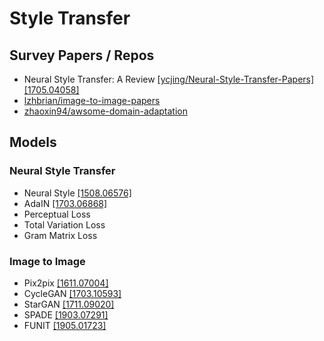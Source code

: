 # Style Transfer

## Survey Papers / Repos

* Neural Style Transfer: A Review [\[ycjing/Neural-Style-Transfer-Papers\]](https://github.com/ycjing/Neural-Style-Transfer-Papers) [\[1705.04058\]](https://arxiv.org/abs/1705.04058)
* [lzhbrian/image-to-image-papers](https://github.com/lzhbrian/image-to-image-papers)
* [zhaoxin94/awsome-domain-adaptation](https://github.com/zhaoxin94/awsome-domain-adaptation)

## Models

### Neural Style Transfer

* Neural Style [\[1508.06576\]](https://arxiv.org/abs/1508.06576)
* AdaIN [\[1703.06868\]](https://arxiv.org/abs/1703.06868)
* Perceptual Loss
* Total Variation Loss
* Gram Matrix Loss

### Image to Image

* Pix2pix [\[1611.07004\]](https://arxiv.org/abs/1611.07004)
* CycleGAN [\[1703.10593\]](https://arxiv.org/abs/1703.10593)
* StarGAN [\[1711.09020\]](https://arxiv.org/abs/1711.09020)
* SPADE [\[1903.07291\]](https://arxiv.org/abs/1903.07291)
* FUNIT [\[1905.01723\]](https://arxiv.org/abs/1905.01723)



